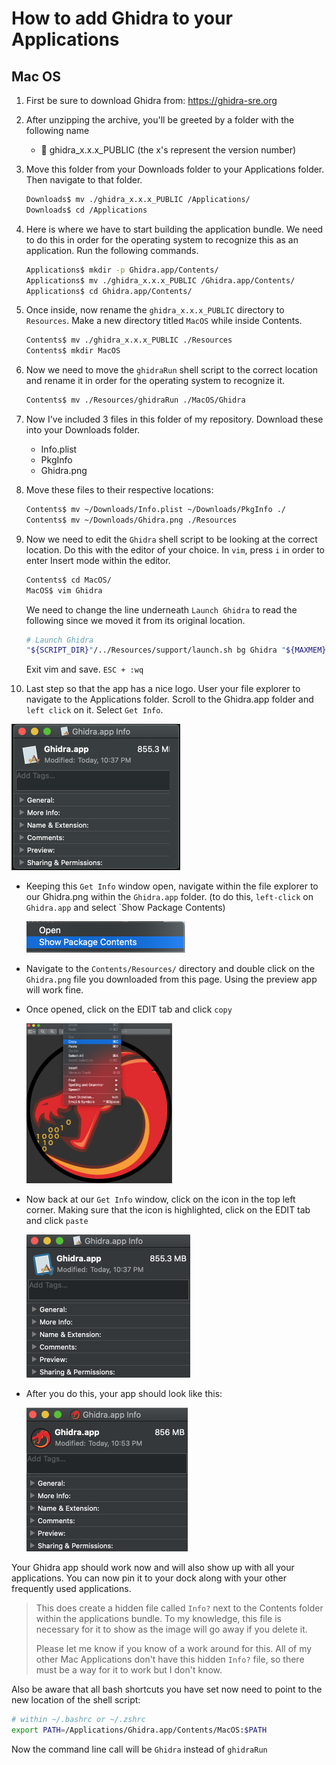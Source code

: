 # How to add Ghidra to your Applications

## Mac OS

1. First be sure to download Ghidra from: https://ghidra-sre.org

2. After unzipping the archive, you'll be greeted by a folder with the following name

   - :file_folder: ghidra_x.x.x_PUBLIC (the x's represent the version number)

3. Move this folder from your Downloads folder to your Applications folder. Then navigate to that folder.

   ```bash
   Downloads$ mv ./ghidra_x.x.x_PUBLIC /Applications/
   Downloads$ cd /Applications
   ```

4. Here is where we have to start building the application bundle. We need to do this in order for the operating system to recognize this as an application. Run the following commands.

   ```bash
   Applications$ mkdir -p Ghidra.app/Contents/
   Applications$ mv ./ghidra_x.x.x_PUBLIC /Ghidra.app/Contents/
   Applications$ cd Ghidra.app/Contents/
   ```

5. Once inside, now rename the `ghidra_x.x.x_PUBLIC` directory to `Resources`. Make a new directory titled `MacOS` while inside Contents.

   ```bash
   Contents$ mv ./ghidra_x.x.x_PUBLIC ./Resources
   Contents$ mkdir MacOS
   ```

6. Now we need to move the `ghidraRun` shell script to the correct location and rename it in order for the operating system to recognize it. 

   ```bash
   Contents$ mv ./Resources/ghidraRun ./MacOS/Ghidra
   ```

7. Now I've included 3 files in this folder of my repository. Download these into your Downloads folder.

   - Info.plist
   - PkgInfo
   - Ghidra.png

8. Move these files to their respective locations:

   ```bash
   Contents$ mv ~/Downloads/Info.plist ~/Downloads/PkgInfo ./
   Contents$ mv ~/Downloads/Ghidra.png ./Resources
   ```

9. Now we need to edit the `Ghidra` shell script to be looking at the correct location. Do this with the editor of your choice. In `vim`, press `i` in order to enter Insert mode within the editor.

   ```bash
   Contents$ cd MacOS/
   MacOS$ vim Ghidra
   ```

   We need to change the line underneath `Launch Ghidra` to read the following since we moved it from its original location.

   ```bash
   # Launch Ghidra
   "${SCRIPT_DIR}"/../Resources/support/launch.sh bg Ghidra "${MAXMEM}" "" ghidra.GhidraRun "$@"
   ```

   Exit vim and save. `ESC + :wq`

10. Last step so that the app has a nice logo. User your file explorer to navigate to the Applications folder. Scroll to the Ghidra.app folder and `left click` on it. Select `Get Info`.

   <img src="./img/get_info.png" alt="get_info.png" style="zoom:50%;" />

   - Keeping this `Get Info` window open, navigate within the file explorer to our Ghidra.png within the `Ghidra.app` folder. (to do this, `left-click` on `Ghidra.app` and select `Show Package Contents)

     <img src="./img/contents.png" alt="contents" style="zoom:50%;" />

   - Navigate to the `Contents/Resources/` directory and double click on the `Ghidra.png` file you downloaded from this page. Using the preview app will work fine.

   - Once opened, click on the EDIT tab and click `copy` 

     <img src="./img/copy.png" alt="copy.png" style="zoom:25%;" />

   - Now back at our `Get Info` window, click on the icon in the top left corner. Making sure that the icon is highlighted, click on the EDIT tab and click `paste` 

     <img src="./img/highlight.png" alt="highlight.png" style="zoom:50%;" />

   - After you do this, your app should look like this:

     <img src="./img/final.png" alt="final.png" style="zoom:50%;" />

Your Ghidra app should work now and will also show up with all your applications. You can now pin it to your dock along with your other frequently used applications.

> This does create a hidden file called `Info?` next to the Contents folder within the applications bundle. To my knowledge, this file is necessary for it to show as the image will go away if you delete it. 
>
> Please let me know if you know of a work around for this. All of my other Mac Applications don't have this hidden `Info?` file, so there must be a way for it to work but I don't know.

Also be aware that all bash shortcuts you have set now need to point to the new location of the shell script:

```bash
# within ~/.bashrc or ~/.zshrc
export PATH=/Applications/Ghidra.app/Contents/MacOS:$PATH
```

Now the command line call will be `Ghidra` instead of `ghidraRun`